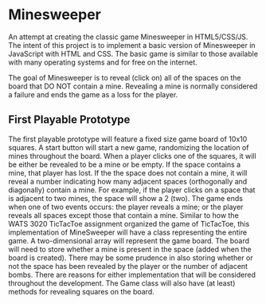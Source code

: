 # Minesweeper

An attempt at creating the classic game Minesweeper in HTML5/CSS/JS. The intent of this project is to implement a basic version of Minesweeper in JavaScript with HTML and CSS. The basic game is similar to those available with many operating systems and for free on the internet.

The goal of Minesweeper is to reveal (click on) all of the spaces on the board that DO NOT contain a mine. Revealing a mine is normally considered a failure and ends the game as a loss for the player.

## First Playable Prototype
The first playable prototype will feature a fixed size game board of 10x10 squares. A start button will start a new game, randomizing the location of mines throughout the board. When a player clicks one of the squares, it will be either be revealed to be a mine or be empty. If the space contains a mine, that player has lost. If the the space does not contain a mine, it will reveal a number indicating how many adjacent spaces (orthogonally and diagonally) contain a mine. For example, if the player clicks on a space that is adjacent to two mines, the space will show a 2 (two). The game ends when one of two events occurs: the player reveals a mine; or the player reveals all spaces except those that contain a mine.
Similar to how the WATS 3020 TicTacToe assignment organized the game of TicTacToe, this implementation of MineSweeper will have a class representing the entire game. A two-dimensional array will represent the game board. The board will need to store whether a mine is present in the space (added when the board is created). There may be some prudence in also storing whether or not the space has been revealed by the player or the number of adjacent bombs. There are reasons for either implementation that will be considered throughout the development. The Game class will also have (at least) methods for revealing squares on the board.
